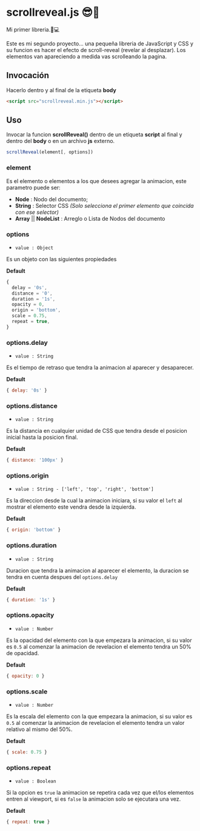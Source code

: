 # scrollreveal.js 😎🤩
Mi primer libreria.📖💻

Este es mi segundo proyecto... una pequeña libreria de JavaScript y CSS y su funcion es hacer el efecto de scroll-reveal (revelar al desplazar). Los elementos van apareciendo a medida vas scrolleando la pagina.

## Invocación

Hacerlo dentro y al final de la etiqueta **body**

```html
<script src="scrollreveal.min.js"></script>
```
## Uso

Invocar la funcion **scrollReveal()** dentro de un etiqueta **script** al final y dentro del **body** o en un archivo **js** externo.

```js
scrollReveal(element[, options])
```

### element

Es el elemento o elementos a los que desees agregar la animacion, este parametro puede ser:
- **Node** : Nodo del documento;
- **String** : Selector CSS *(Solo selecciona el primer elemento que coincida con ese selector)*
- **Array** || **NodeList** : Arreglo o Lista de Nodos del documento

### options
- ```value : Object ```

Es un objeto con las siguientes propiedades

**Default**
```js
{
  delay = '0s',
  distance = '0',
  duration = '1s',
  opacity = 0,
  origin = 'bottom',
  scale = 0.75,
  repeat = true,
}
```

### options.delay
- ```value : String ```

Es el tiempo de retraso que tendra la animacion al aparecer y desaparecer.

**Default**
```js
{ delay: '0s' }
```

### options.distance
- ```value : String```

Es la distancia en cualquier unidad de CSS que tendra desde el posicion inicial hasta la posicion final.

**Default**
```js
{ distance: '100px' }
```

### options.origin
- ```value : String - ['left', 'top', 'right', 'bottom']```

Es la direccion desde la cual la animacion iniciara, si su valor el ```left``` al mostrar el elemento este vendra desde la izquierda.

**Default**
```js
{ origin: 'bottom' }
```

### options.duration
- ```value : String```

Duracion que tendra la animacion al aparecer el elemento, la duracion se tendra en cuenta despues del ```options.delay```

**Default**
```js
{ duration: '1s' }
```

### options.opacity
- ```value : Number```

Es la opacidad del elemento con la que empezara la animacion, si su valor es ```0.5``` al comenzar la animacion de revelacion el elemento tendra un 50% de opacidad.

**Default**
```js
{ opacity: 0 }
```

### options.scale
- ```value : Number```

Es la escala del elemento con la que empezara la animacion, si su valor es ```0.5``` al comenzar la animacion de revelacion el elemento tendra un valor relativo al mismo del 50%.

**Default**
```js
{ scale: 0.75 }
```

### options.repeat
- ```value : Boolean```

Si la opcion es ```true``` la animacion se repetira cada vez que el/los elementos entren al viewport, si es ```false``` la animacion solo se ejecutara una vez.

**Default**
```js
{ repeat: true }
```
